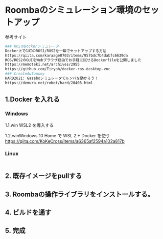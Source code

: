 Roombaのシミュレーション環境のセットアップ
===============================

参考サイト
``` bash
### ROSのDockerシミュレータ
Docker上でGUIのROS1/ROS2を一瞬でセットアップする方法
https://qiita.com/karaage0703/items/957bdc7b4dabfc6639da
ROS/ROS2のGUIをWebブラウザ経由でお手軽に試せるDockerfileを公開しました
https://memoteki.net/archives/2955
https://github.com/Tiryoh/docker-ros-desktop-vnc
### CreateAutonomy
HARD2021: Gazeboシミュレータでルンバを動かそう！
https://demura.net/robot/hard/20405.html

```


## 1.Docker を入れる

### Windows

1.1.win WSL2 を導入する

1.2.winWindows 10 Home で WSL 2 + Docker を使う
https://qiita.com/KoKeCross/items/a6365af2594a102a817b

### Linux
``` bash

``` 

## 2. 既存イメージをpullする

## 3. Roombaの操作ライブラリをインストールする。

## 4. ビルドを通す

## 5. 完成



